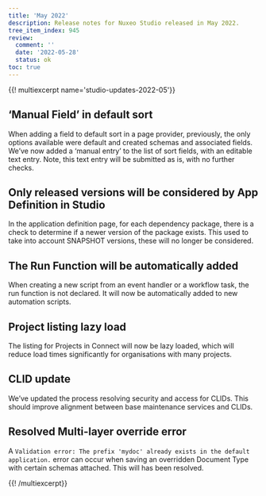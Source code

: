 ```yaml
---
title: 'May 2022'
description: Release notes for Nuxeo Studio released in May 2022.
tree_item_index: 945
review:
  comment: ''
  date: '2022-05-28'
  status: ok
toc: true
---
```


{{! multiexcerpt name='studio-updates-2022-05'}}

## ‘Manual Field’ in default sort 

When adding a field to default sort in a page provider, previously, the only options available were default and created schemas and associated fields. We’ve now added a ‘manual entry’ to the list of sort fields, with an editable text entry. Note, this text entry will be submitted as is, with no further checks.

## Only released versions will be considered by App Definition in Studio

In the application definition page, for each dependency package, there is a check to determine if a newer version of the package exists. This used to take into account SNAPSHOT versions, these will no longer be considered.

## The Run Function will be automatically added

When creating a new script from an event handler or a workflow task, the run function is not declared. It will now be automatically added to new automation scripts.

## Project listing lazy load

The listing for Projects in Connect will now be lazy loaded, which will reduce load times significantly for organisations with many projects. 

## CLID update

We’ve updated the process resolving security and access for CLIDs. This should improve alignment between base maintenance services and CLIDs. 

## Resolved Multi-layer override error

A `Validation error: The prefix 'mydoc' already exists in the default application.` error can occur when saving an overridden Document Type with certain schemas attached. This will has been resolved.

{{! /multiexcerpt}}
